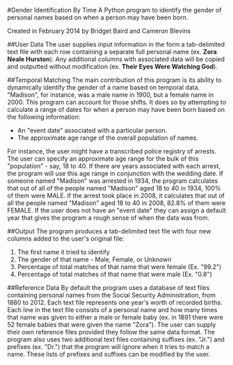 #Gender Identification By Time
A Python program to identify the gender of personal names based on when a person may have been born.

Created in February 2014 by Bridget Baird and Cameron Blevins

##User Data
The user supplies input information in the form a tab-delimited text file with each row containing a separate full personal name (ex. <b>Zora Neale Hurston</b>). Any additional columns with associated data will be copied and outputted without modification (ex. <b>Their Eyes Were Watching God</b>).

##Temporal Matching 
The main contribution of this program is its ability to dynamically identify the gender of a name based on temporal data. "Madison", for instance, was a male name in 1900, but a female name in 2000. This program can account for those shifts. It does so by attempting to calculate a range of dates for when a person may have been born based on the following information: 

*   An "event date" associated with a particular person. 
*   The approximate age range of the overall population of names.

For instance, the user might have a transcribed police registry of arrests. The user can specify an approximate age range for the bulk of this "population" - say, 18 to 40. If there are years associated with each arrest, the program will use this age range in conjunction with the wedding date. If someone named "Madison" was arrested in 1934, the program calculates that out of all of the people named "Madison" aged 18 to 40 in 1934, 100% of them were MALE. If the arrest took place in 2008, it calculates that out of all the people named "Madison" aged 18 to 40 in 2008, 82.8% of them were FEMALE. If the user does not have an "event date" they can assign a default year that gives the program a rough sense of when the data was from.

##Output 
The program produces a tab-delimited text file with four new columns added to the user's original file:

1. The first name it tried to identify 
2. The gender of that name - Male, Female, or Unknown 
3. Percentage of total matches of that name that were female (Ex. "99.2") 
4. Percentage of total matches of that name that were male (Ex. "0.8")

##Reference Data 
By default the program uses a database of text files containing personal names from the Social Security Administration, from 1880 to 2012. Each text file represents one year's worth of recorded births. Each line in the text file consists of a personal name and how many times that name was given to either a male or female baby (ex. in 1891 there were 52 female babies that were given the name "Zora"). The user can supply their own reference files provided they follow the same data format. The program also uses two additional text files containing suffixes (ex. "Jr.") and prefixes (ex. "Dr.") that the program will ignore when it tries to match a name. These lists of prefixes and suffixes can be modified by the user.
